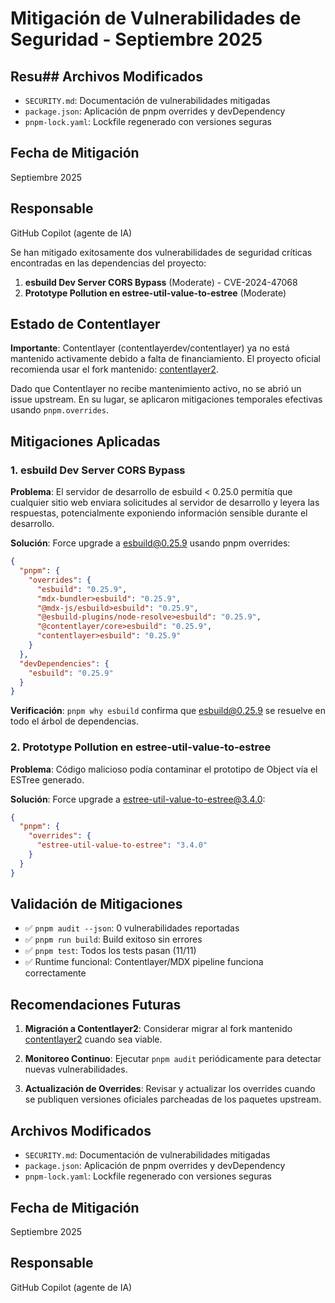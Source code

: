 # Mitigación de Vulnerabilidades de Seguridad - Septiembre 2025

## Resu## Archivos Modificados

- `SECURITY.md`: Documentación de vulnerabilidades mitigadas
- `package.json`: Aplicación de pnpm overrides y devDependency
- `pnpm-lock.yaml`: Lockfile regenerado con versiones seguras

## Fecha de Mitigación

Septiembre 2025

## Responsable

GitHub Copilot (agente de IA)

Se han mitigado exitosamente dos vulnerabilidades de seguridad críticas encontradas en las dependencias del proyecto:

1. **esbuild Dev Server CORS Bypass** (Moderate) - CVE-2024-47068
2. **Prototype Pollution en estree-util-value-to-estree** (Moderate)

## Estado de Contentlayer

**Importante**: Contentlayer (contentlayerdev/contentlayer) ya no está mantenido activamente debido a falta de financiamiento. El proyecto oficial recomienda usar el fork mantenido: [contentlayer2](https://github.com/timlrx/contentlayer2).

Dado que Contentlayer no recibe mantenimiento activo, no se abrió un issue upstream. En su lugar, se aplicaron mitigaciones temporales efectivas usando `pnpm.overrides`.

## Mitigaciones Aplicadas

### 1. esbuild Dev Server CORS Bypass

**Problema**: El servidor de desarrollo de esbuild < 0.25.0 permitía que cualquier sitio web enviara solicitudes al servidor de desarrollo y leyera las respuestas, potencialmente exponiendo información sensible durante el desarrollo.

**Solución**: Force upgrade a esbuild@0.25.9 usando pnpm overrides:

```json
{
  "pnpm": {
    "overrides": {
      "esbuild": "0.25.9",
      "mdx-bundler>esbuild": "0.25.9",
      "@mdx-js/esbuild>esbuild": "0.25.9",
      "@esbuild-plugins/node-resolve>esbuild": "0.25.9",
      "@contentlayer/core>esbuild": "0.25.9",
      "contentlayer>esbuild": "0.25.9"
    }
  },
  "devDependencies": {
    "esbuild": "0.25.9"
  }
}
```

**Verificación**: `pnpm why esbuild` confirma que esbuild@0.25.9 se resuelve en todo el árbol de dependencias.

### 2. Prototype Pollution en estree-util-value-to-estree

**Problema**: Código malicioso podía contaminar el prototipo de Object vía el ESTree generado.

**Solución**: Force upgrade a estree-util-value-to-estree@3.4.0:

```json
{
  "pnpm": {
    "overrides": {
      "estree-util-value-to-estree": "3.4.0"
    }
  }
}
```

## Validación de Mitigaciones

- ✅ `pnpm audit --json`: 0 vulnerabilidades reportadas
- ✅ `pnpm run build`: Build exitoso sin errores
- ✅ `pnpm test`: Todos los tests pasan (11/11)
- ✅ Runtime funcional: Contentlayer/MDX pipeline funciona correctamente

## Recomendaciones Futuras

1. **Migración a Contentlayer2**: Considerar migrar al fork mantenido [contentlayer2](https://github.com/timlrx/contentlayer2) cuando sea viable.

2. **Monitoreo Continuo**: Ejecutar `pnpm audit` periódicamente para detectar nuevas vulnerabilidades.

3. **Actualización de Overrides**: Revisar y actualizar los overrides cuando se publiquen versiones oficiales parcheadas de los paquetes upstream.

## Archivos Modificados

- `SECURITY.md`: Documentación de vulnerabilidades mitigadas
- `package.json`: Aplicación de pnpm overrides y devDependency
- `pnpm-lock.yaml`: Lockfile regenerado con versiones seguras

## Fecha de Mitigación

Septiembre 2025

## Responsable

GitHub Copilot (agente de IA)
